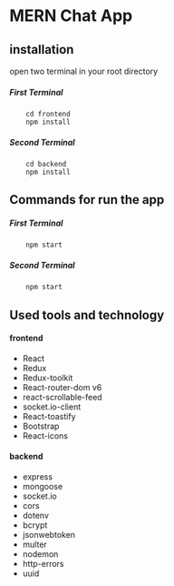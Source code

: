 # MERN Chat App

## installation

<p> open two terminal in your root directory</p>

##### First Terminal

```
    cd frontend
    npm install
```

##### Second Terminal

```
    cd backend
    npm install
```

## Commands for run the app

##### First Terminal

```
    npm start
```

##### Second Terminal

```
    npm start
```

## Used tools and technology

#### frontend

- React
- Redux
- Redux-toolkit
- React-router-dom v6
- react-scrollable-feed
- socket.io-client
- React-toastify
- Bootstrap
- React-icons

#### backend

- express
- mongoose
- socket.io
- cors
- dotenv
- bcrypt
- jsonwebtoken
- multer
- nodemon
- http-errors
- uuid
